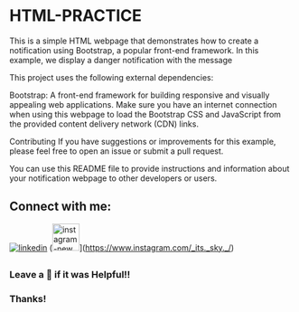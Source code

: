 # HTML-PRACTICE

This is a simple HTML webpage that demonstrates how to create a notification using Bootstrap, a popular front-end framework. In this example, we display a danger notification with the message

This project uses the following external dependencies:

Bootstrap: A front-end framework for building responsive and visually appealing web applications.
Make sure you have an internet connection when using this webpage to load the Bootstrap CSS and JavaScript from the provided content delivery network (CDN) links.

Contributing
If you have suggestions or improvements for this example, please feel free to open an issue or submit a pull request.


You can use this README file to provide instructions and information about your notification webpage to other developers or users.

## Connect with me:
[![linkedin](https://img.shields.io/badge/linkedin-0A66C2?style=for-the-badge&logo=linkedin&logoColor=white)](https://www.linkedin.com/in/sky4231/)
(<img width="48" height="48" src="https://img.icons8.com/fluency/48/instagram-new.png" alt="instagram-new"/>](https://www.instagram.com/_its._sky._/)


## 
### Leave a 🌟 if it was Helpful!!
### Thanks!
